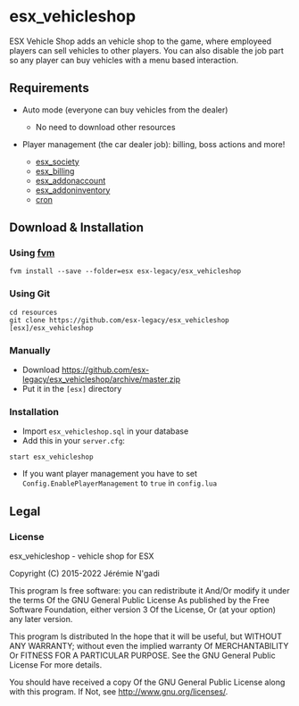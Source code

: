 # esx_vehicleshop

ESX Vehicle Shop adds an vehicle shop to the game, where employeed players can sell vehicles to other players. You can also disable the job part so any player can buy vehicles with a menu based interaction.

## Requirements

* Auto mode (everyone can buy vehicles from the dealer)
  * No need to download other resources

* Player management (the car dealer job): billing, boss actions and more!
  * [esx_society](https://github.com/esx-legacy/esx_society)
  * [esx_billing](https://github.com/esx-legacy/esx_billing)
  * [esx_addonaccount](https://github.com/esx-legacy/esx_addonaccount)
  * [esx_addoninventory](https://github.com/esx-legacy/esx_addoninventory)
  * [cron](https://github.com/esx-legacy/cron)

## Download & Installation

### Using [fvm](https://github.com/qlaffont/fvm-installer)

```
fvm install --save --folder=esx esx-legacy/esx_vehicleshop
```

### Using Git

```
cd resources
git clone https://github.com/esx-legacy/esx_vehicleshop [esx]/esx_vehicleshop
```

### Manually

- Download https://github.com/esx-legacy/esx_vehicleshop/archive/master.zip
- Put it in the `[esx]` directory

### Installation

- Import `esx_vehicleshop.sql` in your database
- Add this in your `server.cfg`:

```
start esx_vehicleshop
```
- If you want player management you have to set `Config.EnablePlayerManagement` to `true` in `config.lua`

## Legal

### License

esx_vehicleshop - vehicle shop for ESX

Copyright (C) 2015-2022 Jérémie N'gadi

This program Is free software: you can redistribute it And/Or modify it under the terms Of the GNU General Public License As published by the Free Software Foundation, either version 3 Of the License, Or (at your option) any later version.

This program Is distributed In the hope that it will be useful, but WITHOUT ANY WARRANTY; without even the implied warranty Of MERCHANTABILITY Or FITNESS FOR A PARTICULAR PURPOSE. See the GNU General Public License For more details.

You should have received a copy Of the GNU General Public License along with this program. If Not, see http://www.gnu.org/licenses/.

